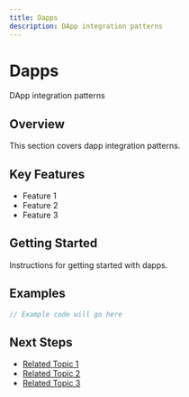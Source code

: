 ```yaml
---
title: Dapps
description: DApp integration patterns
---
```


# Dapps

DApp integration patterns

## Overview

This section covers dapp integration patterns.

## Key Features

- Feature 1
- Feature 2
- Feature 3

## Getting Started

Instructions for getting started with dapps.

## Examples

```javascript
// Example code will go here
```

## Next Steps

- [Related Topic 1](#)
- [Related Topic 2](#)
- [Related Topic 3](#)
